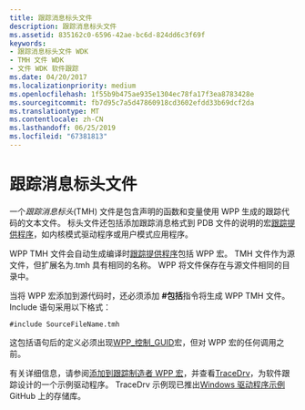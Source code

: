 ```yaml
---
title: 跟踪消息标头文件
description: 跟踪消息标头文件
ms.assetid: 835162c0-6596-42ae-bc6d-824dd6c3f69f
keywords:
- 跟踪消息标头文件 WDK
- TMH 文件 WDK
- 文件 WDK 软件跟踪
ms.date: 04/20/2017
ms.localizationpriority: medium
ms.openlocfilehash: 1f55b9b475ae935e1304ec78fa17f3ea8783428e
ms.sourcegitcommit: fb7d95c7a5d47860918cd3602efdd33b69dcf2da
ms.translationtype: MT
ms.contentlocale: zh-CN
ms.lasthandoff: 06/25/2019
ms.locfileid: "67381813"
---
```

# <a name="trace-message-header-file"></a>跟踪消息标头文件


一个*跟踪消息标头*(TMH) 文件是包含声明的函数和变量使用 WPP 生成的跟踪代码的文本文件。 标头文件还包括添加跟踪消息格式到 PDB 文件的说明的宏[跟踪提供程序](trace-provider.md)，如内核模式驱动程序或用户模式应用程序。

WPP TMH 文件会自动生成编译时[跟踪提供程序](trace-provider.md)包括 WPP 宏。 TMH 文件作为源文件，但扩展名为.tmh 具有相同的名称。 WPP 将文件保存在与源文件相同的目录中。

当将 WPP 宏添加到源代码时，还必须添加 **\#包括**指令将生成 WPP TMH 文件。 Include 语句采用以下格式：

```
#include SourceFileName.tmh
```

这包括语句后的定义必须出现[WPP\_控制\_GUID](https://docs.microsoft.com/previous-versions/windows/hardware/previsioning-framework/ff556186(v=vs.85))宏，但对 WPP 宏的任何调用之前。

有关详细信息，请参阅[添加到跟踪制造者 WPP 宏](adding-wpp-macros-to-a-trace-provider.md)，并查看[TraceDrv](https://go.microsoft.com/fwlink/p/?LinkId=617726)，为软件跟踪设计的一个示例驱动程序。 TraceDrv 示例现已推出[Windows 驱动程序示例](https://go.microsoft.com/fwlink/p/?LinkId=616507)GitHub 上的存储库。

 

 





